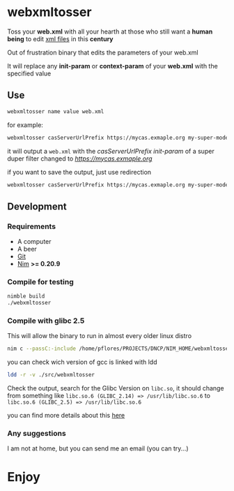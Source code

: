 # webxmltosser

Toss your **web.xml** with all your hearth at those who still want a **human being** to edit [xml files](https://es.wikipedia.org/wiki/Extensible_Markup_Language) in this **century**

Out of frustration binary that edits the parameters of your web.xml

It will replace any **init-param** or **context-param** of your **web.xml** with the specified value

## Use

```bash
webxmltosser name value web.xml
```

for example:

```bash
webxmltosser casServerUrlPrefix https://mycas.exmaple.org my-super-modern.ear/my-very-up-to-task.war/WEB-INF/web.xml
```

it will output a `web.xml` with the _casServerUrlPrefix_ *init-param* of a super duper filter changed to _https://mycas.exmaple.org_

if you want to save the output, just use redirection

```bash
webxmltosser casServerUrlPrefix https://mycas.exmaple.org my-super-modern.ear/my-very-up-to-task.war/WEB-INF/web.xml > my-super-modern.ear/my-very-up-to-task.war/WEB-INF/web.xml
```

## Development

### Requirements

- A computer
- A beer
- [Git](https://git-scm.com/)
- [Nim](https://nim-lang.org/) **>= 0.20.9**

### Compile for testing

```bash
nimble build
./webxmltosser
```

### Compile with glibc 2.5

This will allow the binary to run in almost every older linux distro

```bash
nim c --passC:-include /home/pflores/PROJECTS/DNCP/NIM_HOME/webxmltosser/src/force_link_glibc_2.5.h --listCmd src/webxmltosser.nim

```

you can check wich version of gcc is linked with ldd

```bash
ldd -r -v ./src/webxmltosser
```

Check the output, search for the Glibc Version on `libc.so`, it should change from something like `libc.so.6 (GLIBC_2.14) => /usr/lib/libc.so.6` to `libc.so.6 (GLIBC_2.5) => /usr/lib/libc.so.6`

you can find more details about this [here](https://github.com/juancarlospaco/glibc_version_header/blob/master/README.md)

### Any suggestions

I am not at home, but you can send me an email (you can try...)

# Enjoy
